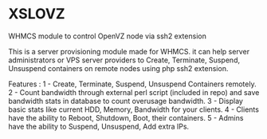 # XSLOVZ
WHMCS module to control OpenVZ node via ssh2 extension

This is a server provisioning module made for WHMCS. it can help server administrators or VPS server providers to Create, Terminate, Suspend, Unsuspend containers on remote nodes using php ssh2 extension.

Features :
1 - Create, Terminate, Suspend, Unsuspend Containers remotely.
2 - Count bandwidth through external perl script (included in repo) and save bandwidth stats in database to count overusage bandwidth.
3 - Display basic stats like current HDD, Memory, Bandwidth for your clients.
4 - Clients have the ability to Reboot, Shutdown, Boot, their containers.
5 - Admins have the ability to Suspend, Unsuspend, Add extra IPs.

